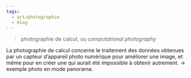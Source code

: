 ```yaml
---
tags:
  - art/photographie
  - blog
---
```

> photographie de calcul, ou _computational photography_

La photographie de calcul concerne le traitement des données obtenues par un capteur d’appareil photo numérique pour améliorer une image, et même pour en créer une qui aurait été impossible à obtenir autrement.
-> exemple photo en mode panorama.

